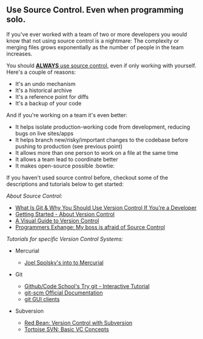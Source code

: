 Use Source Control. Even when programming solo.
------------

If you've ever worked with a team of two or more developers you would know that not using source control is a nightmare: The complexity or merging files grows exponentially as the number of people in the team increases. 

You should [**ALWAYS** use source control](http://whyshouldiuse.com/source-control), even if only working with yourself. Here's a couple of reasons:

* It's an undo mechanism
* It's a historical archive
* It's a reference point for diffs
* It's a backup of your code

And if you're working on a team it's even better:

* It helps isolate production-working code from development, reducing bugs on live sites/apps
* It helps branch new/risky/important changes to the codebase before pushing to production (see previous point)
* It allows more than one person to work on a file at the same time
* It allows a team lead to coordinate better
* It makes open-source possible :bowtie:

If you haven't used source control before, checkout some of the descriptions and tutorials below to get started:

_About Source Control:_

* [What Is Git & Why You Should Use Version Control If You’re a Developer](http://www.makeuseof.com/tag/git-version-control-youre-developer/)
* [Getting Started - About Version Control](http://git-scm.com/book/en/Getting-Started-About-Version-Control)
* [A Visual Guide to Version Control](http://betterexplained.com/articles/a-visual-guide-to-version-control/)
* [Programmers Exhange: My boss is afraid of Source Control](http://programmers.stackexchange.com/questions/123059/boss-is-afraid-to-use-a-version-control-system-for-new-project-should-i-anyway)


_Tutorials for specific Version Control Systems:_

* Mercurial
    * [Joel Spolsky's into to Mercurial](http://hginit.com/)

* Git
    * [Github/Code School's Try git - Interactive Tutorial](http://try.github.com/)
    * [git-scm Official Documentation](http://git-scm.com/documentation)
    * [git GUI clients](http://git-scm.com/downloads/guis)

* Subversion
    * [Red Bean: Version Control with Subversion](http://svnbook.red-bean.com/index.en.html)
    * [Tortoise SVN: Basic VC Concepts](http://tortoisesvn.net/docs/release/TortoiseSVN_en/tsvn-basics.html)
